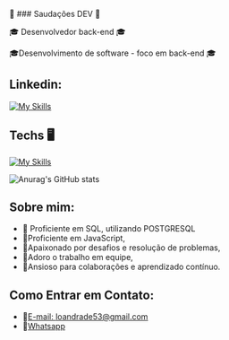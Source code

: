  :tada: ### Saudações DEV :tada:

:mortar_board: Desenvolvedor back-end :mortar_board:

 :mortar_board:Desenvolvimento de software - foco em back-end :mortar_board:

## Linkedin:
[![My Skills](https://skillicons.dev/icons?i=linkedin)](https://www.linkedin.com/in/l%C3%A9o-cardoso-de-andrade-814988251/) 


## Techs  :desktop_computer:

[![My Skills](https://skillicons.dev/icons?i=html,js,ts,nodejs,supabase,postgres,git)](https://skillicons.dev)

![Anurag's GitHub stats](https://github-readme-stats.vercel.app/api?username=anuraghazra&theme=dark&show_icons=true)


## Sobre mim: 

- :pushpin: Proficiente em SQL, utilizando POSTGRESQL
- :pushpin:Proficiente em JavaScript,
- :pushpin:Apaixonado por desafios e resolução de problemas,
- :pushpin:Adoro o trabalho em equipe,
- :pushpin:Ansioso para colaborações e aprendizado contínuo.




## Como Entrar em Contato: 

- :email:[E-mail: loandrade53@gmail.com](mailto:loandrade53@gmail.com)
- 	:calling:[Whatsapp](https://wa.me/5521980652513)



<!--
**LeooAndrade/LeooAndrade** is a ✨ _special_ ✨ repository because its `README.md` (this file) appears on your GitHub profile.

Here are some ideas to get you started:

- 🔭 I’m currently working on ...
- 🌱 I’m currently learning ...
- 👯 I’m looking to collaborate on ...
- 🤔 I’m looking for help with ...
- 💬 Ask me about ...
- 📫 How to reach me: ...
- 😄 Pronouns: ...
- ⚡ Fun fact: ...
-->
